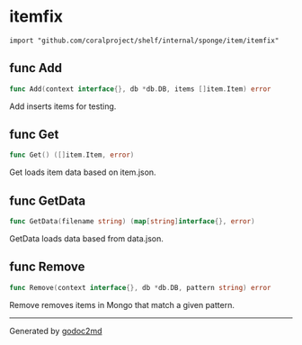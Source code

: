 
# itemfix
    import "github.com/coralproject/shelf/internal/sponge/item/itemfix"






## func Add
``` go
func Add(context interface{}, db *db.DB, items []item.Item) error
```
Add inserts items for testing.


## func Get
``` go
func Get() ([]item.Item, error)
```
Get loads item data based on item.json.


## func GetData
``` go
func GetData(filename string) (map[string]interface{}, error)
```
GetData loads data based from data.json.


## func Remove
``` go
func Remove(context interface{}, db *db.DB, pattern string) error
```
Remove removes items in Mongo that match a given pattern.









- - -
Generated by [godoc2md](http://godoc.org/github.com/davecheney/godoc2md)